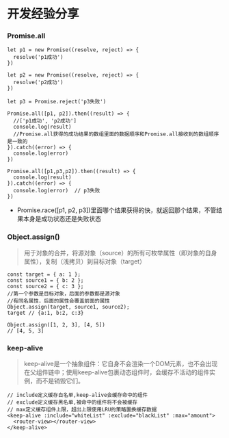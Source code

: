 <!--
 * @Author: your name
 * @Date: 2021-01-01 21:13:17
 * @LastEditTime: 2021-01-02 16:51:38
 * @LastEditors: Please set LastEditors
 * @Description: In User Settings Edit
 * @FilePath: \ant-design-vue-pro\notes.md
-->
# 开发经验分享
### Promise.all
    let p1 = new Promise((resolve, reject) => {
      resolve('p1成功')
    })

    let p2 = new Promise((resolve, reject) => {
      resolve('p2成功')
    })

    let p3 = Promise.reject('p3失败')

    Promise.all([p1, p2]).then((result) => {
      //['p1成功', 'p2成功']
      console.log(result)
      //Promise.all获得的成功结果的数组里面的数据顺序和Promise.all接收到的数组顺序是一致的
    }).catch((error) => {
      console.log(error)
    })

    Promise.all([p1,p3,p2]).then((result) => {
      console.log(result)
    }).catch((error) => {
      console.log(error)  // p3失败
    })
* Promise.race([p1, p2, p3])里面哪个结果获得的快，就返回那个结果，不管结果本身是成功状态还是失败状态
### Object.assign()
> 用于对象的合并，将源对象（source）的所有可枚举属性（即对象的自身属性），复制（浅拷贝）到目标对象（target）

    const target = { a: 1 };
    const source1 = { b: 2 };
    const source2 = { c: 3 };
    //第一个参数是目标对象，后面的参数都是源对象
    //有同名属性，后面的属性会覆盖前面的属性
    Object.assign(target, source1, source2);
    target // {a:1, b:2, c:3}
    
    Object.assign([1, 2, 3], [4, 5])
    // [4, 5, 3]
### keep-alive
> keep-alive是一个抽象组件：它自身不会渲染一个DOM元素，也不会出现在父组件链中；使用keep-alive包裹动态组件时，会缓存不活动的组件实例，而不是销毁它们。

    // include定义缓存白名单,keep-alive会缓存命中的组件
    // exclude定义缓存黑名单,被命中的组件将不会被缓存
    // max定义缓存组件上限，超出上限使用LRU的策略置换缓存数据
    <keep-alive :include="whiteList" :exclude="blackList" :max="amount">
      <router-view></router-view>
    </keep-alive>